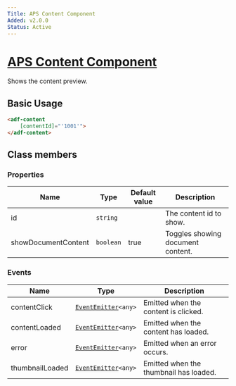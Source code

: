 ```yaml
---
Title: APS Content Component
Added: v2.0.0
Status: Active
---
```


# [APS Content Component](../../../lib/core/src/lib/form/components/widgets/content/content.widget.ts "Defined in content.widget.ts")

Shows the content preview.

## Basic Usage

```html
<adf-content
    [contentId]="'1001'">
</adf-content>
```

## Class members

### Properties

| Name | Type | Default value | Description |
| ---- | ---- | ------------- | ----------- |
| id | `string` |  | The content id to show. |
| showDocumentContent | `boolean` | true | Toggles showing document content. |

### Events

| Name | Type | Description |
| ---- | ---- | ----------- |
| contentClick | [`EventEmitter`](https://angular.io/api/core/EventEmitter)`<any>` | Emitted when the content is clicked. |
| contentLoaded | [`EventEmitter`](https://angular.io/api/core/EventEmitter)`<any>` | Emitted when the content has loaded. |
| error | [`EventEmitter`](https://angular.io/api/core/EventEmitter)`<any>` | Emitted when an error occurs. |
| thumbnailLoaded | [`EventEmitter`](https://angular.io/api/core/EventEmitter)`<any>` | Emitted when the thumbnail has loaded. |
